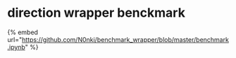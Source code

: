 # direction wrapper benckmark

{% embed url="https://github.com/N0nki/benchmark_wrapper/blob/master/benchmark.ipynb" %}
